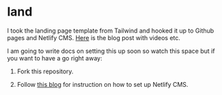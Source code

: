 # land

I took the landing page template from Tailwind and hooked it up to Github pages and Netlify CMS. [Here](https://www.notion.so/dripluk/16-1-Land-Ahoy-d8a86d70ba79454f8f7c48c1586a5422) is the blog post with videos etc.

I am going to write docs on setting this up soon so watch this space but if you want to have a go right away:

1) Fork this repository.

2) Follow [this blog](https://cnly.github.io/2018/04/14/just-3-steps-adding-netlify-cms-to-existing-github-pages-site-within-10-minutes.html) for instruction on how to set up Netlify CMS.
